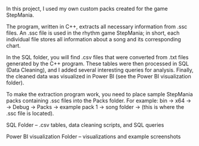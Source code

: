 In this project, I used my own custom packs created for the game StepMania.

The program, written in C++, extracts all necessary information from .ssc files.
An .ssc file is used in the rhythm game StepMania; in short, each individual file stores all information about a song and its corresponding chart.

In the SQL folder, you will find .csv files that were converted from .txt files generated by the C++ program. These tables were then processed in SQL (Data Cleaning), and I added several interesting queries for analysis. Finally, the cleaned data was visualized in Power BI (see the Power BI visualization folder).

To make the extraction program work, you need to place sample StepMania packs containing .ssc files into the Packs folder.
For example:
bin -> x64 -> -> Debug -> Packs -> example pack 1 -> song folder -> (this is where the .ssc file is located).

SQL Folder – .csv tables, data cleaning scripts, and SQL queries

Power BI visualization Folder – visualizations and example screenshots
